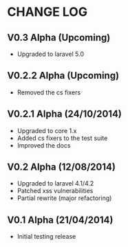 CHANGE LOG
==========


## V0.3 Alpha (Upcoming)

* Upgraded to laravel 5.0


## V0.2.2 Alpha (Upcoming)

* Removed the cs fixers


## V0.2.1 Alpha (24/10/2014)

* Upgraded to core 1.x
* Added cs fixers to the test suite
* Improved the docs


## V0.2 Alpha (12/08/2014)

* Upgraded to laravel 4.1/4.2
* Patched xss vulnerabilities
* Partial rewrite (major refactoring)


## V0.1 Alpha (21/04/2014)

* Initial testing release
